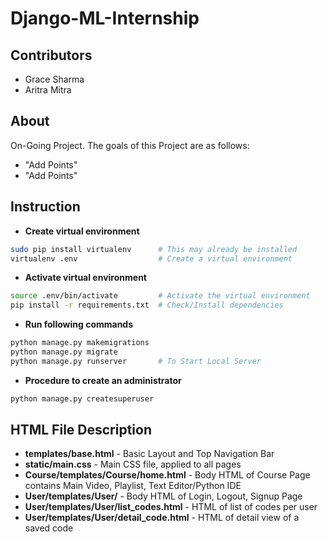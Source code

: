 # Django-ML-Internship
## Contributors
- Grace Sharma
- Aritra Mitra
## About
On-Going Project.
The goals of this Project
are as follows:
- "Add Points"
- "Add Points" 
## Instruction
- **Create virtual environment**
```bash
sudo pip install virtualenv      # This may already be installed
virtualenv .env                  # Create a virtual environment
```
- **Activate virtual environment**
```bash
source .env/bin/activate         # Activate the virtual environment
pip install -r requirements.txt  # Check/Install dependencies
```
- **Run following commands**
```bash
python manage.py makemigrations
python manage.py migrate
python manage.py runserver       # To Start Local Server 
```
- **Procedure to create an administrator**
```bash
python manage.py createsuperuser
```
## HTML File Description
- **templates/base.html** - Basic Layout and Top Navigation Bar
- **static/main.css** - Main CSS file, applied to all pages 
- **Course/templates/Course/home.html** - Body HTML of Course Page contains Main Video, Playlist, Text Editor/Python IDE
- **User/templates/User/** - Body HTML of Login, Logout, Signup Page 
- **User/templates/User/list_codes.html** - HTML of list of codes per user
- **User/templates/User/detail_code.html** - HTML of detail view of a saved code
